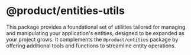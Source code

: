 # @product/entities-utils

This package provides a foundational set of utilities tailored for managing and manipulating your application's entities, designed to be expanded as your project grows. It complements the `@product/entities` package by offering additional tools and functions to streamline entity operations.